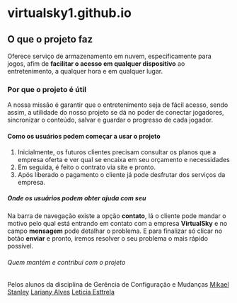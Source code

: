 # virtualsky1.github.io

## O que o projeto faz

Oferece serviço de armazenamento em nuvem, especificamente para jogos, afim de **facilitar o acesso em qualquer dispositivo** ao entretenimento, a qualquer hora e em qualquer lugar.

### Por que o projeto é útil

A nossa missão é garantir que o entretenimento seja de fácil acesso, sendo assim, a utilidade do nosso projeto se dá no poder de conectar jogadores, sincronizar o conteúdo, salvar e guardar o progresso de cada jogador.

#### Como os usuários podem começar a usar o projeto

 1. Inicialmente, os futuros clientes precisam consultar os planos que a empresa oferta e ver qual se encaixa em seu orçamento e necessidades
 2. Em seguida, é feito o contrato via site e pronto.
 3. Após liberado o pagamento o cliente já pode desfrutar dos serviços da empresa.

##### Onde os usuários podem obter ajuda com seu 

Na barra de navegação existe a opção **contato**, lá o cliente pode mandar o motivo pelo qual está entrando em contato com a empresa **VirtualSky**
e no campo **mensagem** pode detalhar o problema. E para finalizar só clicar no botão **enviar** e pronto, iremos resolver o seu problema o mais rápido possível.

###### Quem mantém e contribui com o projeto

Pelos alunos da disciplina de Gerência de Configuração e Mudanças 
[Mikael Stanley](https://github.com/mikaelStl)
[Lariany Alves](https://github.com/larianyalves)
[Leticia Esttrela](https://github.com/leticiaesttrela)

